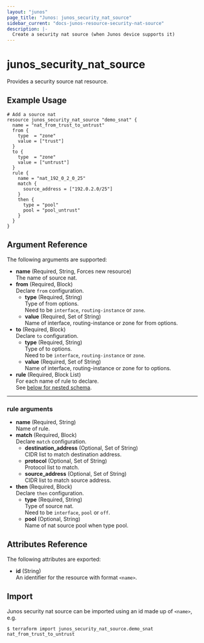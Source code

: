 ```yaml
---
layout: "junos"
page_title: "Junos: junos_security_nat_source"
sidebar_current: "docs-junos-resource-security-nat-source"
description: |-
  Create a security nat source (when Junos device supports it)
---
```


# junos_security_nat_source

Provides a security source nat resource.

## Example Usage

```hcl
# Add a source nat
resource junos_security_nat_source "demo_snat" {
  name = "nat_from_trust_to_untrust"
  from {
    type  = "zone"
    value = ["trust"]
  }
  to {
    type  = "zone"
    value = ["untrust"]
  }
  rule {
    name = "nat_192_0_2_0_25"
    match {
      source_address = ["192.0.2.0/25"]
    }
    then {
      type = "pool"
      pool = "pool_untrust"
    }
  }
}
```

## Argument Reference

The following arguments are supported:

- **name** (Required, String, Forces new resource)  
  The name of source nat.
- **from** (Required, Block)  
  Declare `from` configuration.
  - **type** (Required, String)  
    Type of from options.  
    Need to be `interface`, `routing-instance` or `zone`.
  - **value** (Required, Set of String)  
    Name of interface, routing-instance or zone for from options.
- **to** (Required, Block)  
  Declare `to` configuration.
  - **type** (Required, String)  
    Type of to options.  
    Need to be `interface`, `routing-instance` or `zone`.
  - **value** (Required, Set of String)  
    Name of interface, routing-instance or zone for to options.
- **rule** (Required, Block List)  
  For each name of rule to declare.  
  See [below for nested schema](#rule-arguments).

---

### rule arguments

- **name** (Required, String)  
  Name of rule.
- **match** (Required, Block)  
  Declare `match` configuration.
  - **destination_address** (Optional, Set of String)  
    CIDR list to match destination address.
  - **protocol** (Optional, Set of String)  
    Protocol list to match.
  - **source_address** (Optional, Set of String)  
    CIDR list to match source address.
- **then** (Required, Block)  
  Declare `then` configuration.
  - **type** (Required, String)  
    Type of source nat.  
    Need to be `interface`, `pool` or `off`.
  - **pool** (Optional, String)  
    Name of nat source pool when type pool.

## Attributes Reference

The following attributes are exported:

- **id** (String)  
  An identifier for the resource with format `<name>`.

## Import

Junos security nat source can be imported using an id made up of `<name>`, e.g.

```shell
$ terraform import junos_security_nat_source.demo_snat nat_from_trust_to_untrust
```
